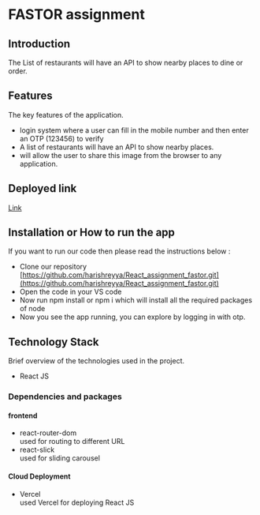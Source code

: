 ﻿# FASTOR assignment

## Introduction
  The List of restaurants will have an API to show nearby places to dine or order.

## Features
The key features of the application.

-  login system where a user can fill in the mobile number and then enter an OTP (123456) to verify
-  A list of restaurants will have an API to show nearby places.
-  will allow the user to share this image from the browser to any application.

## Deployed link
[Link](https://react-fastor-assignment.vercel.app/)

## Installation or How to run the app
If you want to run our code then please read the instructions below :
- Clone our repository [https://github.com/harishreyya/React_assignment_fastor.git](https://github.com/harishreyya/React_assignment_fastor.git)
- Open the code in your VS code
- Now run npm install or npm i which will install all the required packages of node
- Now you see the app running, you can explore by logging in with otp.
  
## Technology Stack
Brief overview of the technologies used in the project.

- React JS
 
 ### Dependencies and packages
#### frontend
- react-router-dom <br/>
   used for routing to different URL
- react-slick <br/>
  used for sliding carousel

#### Cloud Deployment

- Vercel <br/>
used Vercel for deploying React JS
